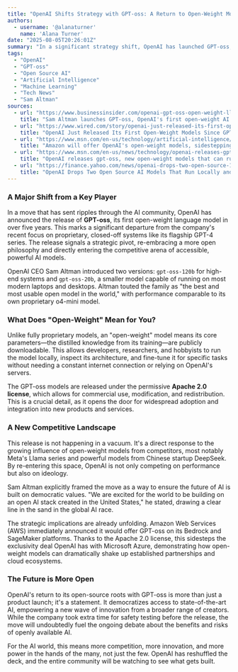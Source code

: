 ```yaml
---
title: "OpenAI Shifts Strategy with GPT-oss: A Return to Open-Weight Models"
authors:
  - username: '@alanaturner'
    name: 'Alana Turner'
date: "2025-08-05T20:26:01Z"
summary: "In a significant strategy shift, OpenAI has launched GPT-oss, its first family of open-weight models since 2019. This move democratizes access to powerful AI, intensifies competition with rivals like Meta, and signals a new chapter in the AI ecosystem."
tags:
  - "OpenAI"
  - "GPT-oss"
  - "Open Source AI"
  - "Artificial Intelligence"
  - "Machine Learning"
  - "Tech News"
  - "Sam Altman"
sources:
  - url: "https://www.businessinsider.com/openai-gpt-oss-open-weight-llm-ai-model-2025-8"
    title: "Sam Altman launches GPT-oss, OpenAI's first open-weight AI language model in over 5 years"
  - url: "https://www.wired.com/story/openai-just-released-its-first-open-weight-models-since-gpt-2/"
    title: "OpenAI Just Released Its First Open-Weight Models Since GPT-2"
  - url: "https://www.msn.com/en-us/technology/artificial-intelligence/amazon-will-offer-openai-s-open-weight-models-sidestepping-microsoft-via-apache-2-0-license/ar-AA1JY2lE"
    title: "Amazon will offer OpenAI's open-weight models, sidestepping Microsoft via Apache 2.0 license"
  - url: "https://www.msn.com/en-us/news/technology/openai-releases-gpt-oss-new-open-weight-models-that-can-run-on-laptops-how-to-try-them/ar-AA1JXYVX"
    title: "OpenAI releases gpt-oss, new open-weight models that can run on laptops: How to try them"
  - url: "https://finance.yahoo.com/news/openai-drops-two-open-source-185922803.html?fr=sycsrp_catchall"
    title: "OpenAI Drops Two Open Source AI Models That Run Locally and Match Premium Offerings"
---
```


### A Major Shift from a Key Player

In a move that has sent ripples through the AI community, OpenAI has announced the release of **GPT-oss**, its first open-weight language model in over five years. This marks a significant departure from the company's recent focus on proprietary, closed-off systems like its flagship GPT-4 series. The release signals a strategic pivot, re-embracing a more open philosophy and directly entering the competitive arena of accessible, powerful AI models.

OpenAI CEO Sam Altman introduced two versions: `gpt-oss-120b` for high-end systems and `gpt-oss-20b`, a smaller model capable of running on most modern laptops and desktops. Altman touted the family as "the best and most usable open model in the world," with performance comparable to its own proprietary o4-mini model.

### What Does "Open-Weight" Mean for You?

Unlike fully proprietary models, an "open-weight" model means its core parameters—the distilled knowledge from its training—are publicly downloadable. This allows developers, researchers, and hobbyists to run the model locally, inspect its architecture, and fine-tune it for specific tasks without needing a constant internet connection or relying on OpenAI's servers.

The GPT-oss models are released under the permissive **Apache 2.0 license**, which allows for commercial use, modification, and redistribution. This is a crucial detail, as it opens the door for widespread adoption and integration into new products and services.

### A New Competitive Landscape

This release is not happening in a vacuum. It's a direct response to the growing influence of open-weight models from competitors, most notably Meta's Llama series and powerful models from Chinese startup DeepSeek. By re-entering this space, OpenAI is not only competing on performance but also on ideology.

Sam Altman explicitly framed the move as a way to ensure the future of AI is built on democratic values. "We are excited for the world to be building on an open AI stack created in the United States," he stated, drawing a clear line in the sand in the global AI race.

The strategic implications are already unfolding. Amazon Web Services (AWS) immediately announced it would offer GPT-oss on its Bedrock and SageMaker platforms. Thanks to the Apache 2.0 license, this sidesteps the exclusivity deal OpenAI has with Microsoft Azure, demonstrating how open-weight models can dramatically shake up established partnerships and cloud ecosystems.

### The Future is More Open

OpenAI's return to its open-source roots with GPT-oss is more than just a product launch; it's a statement. It democratizes access to state-of-the-art AI, empowering a new wave of innovation from a broader range of creators. While the company took extra time for safety testing before the release, the move will undoubtedly fuel the ongoing debate about the benefits and risks of openly available AI.

For the AI world, this means more competition, more innovation, and more power in the hands of the many, not just the few. OpenAI has reshuffled the deck, and the entire community will be watching to see what gets built.
